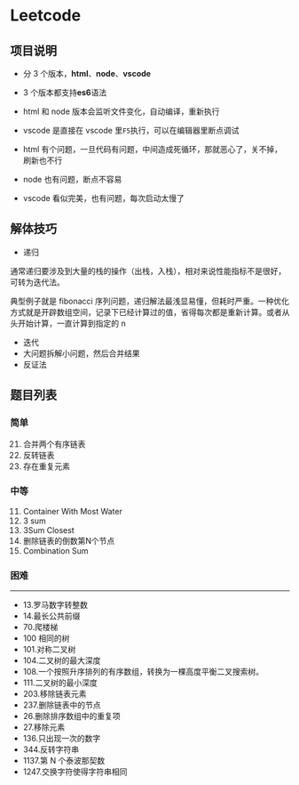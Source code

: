 # Leetcode

## 项目说明

- 分 3 个版本，**html**、**node**、**vscode**

- 3 个版本都支持**es6**语法

- html 和 node 版本会监听文件变化，自动编译，重新执行

- vscode 是直接在 vscode 里`F5`执行，可以在编辑器里断点调试

- html 有个问题，一旦代码有问题，中间造成死循环，那就恶心了，关不掉，刷新也不行

- node 也有问题，断点不容易

- vscode 看似完美，也有问题，每次启动太慢了

## 解体技巧

- 递归

通常递归要涉及到大量的栈的操作（出栈，入栈），相对来说性能指标不是很好，可转为迭代法。

典型例子就是 fibonacci 序列问题，递归解法最浅显易懂，但耗时严重。一种优化方式就是开辟数组空间，记录下已经计算过的值，省得每次都是重新计算。或者从头开始计算，一直计算到指定的 n

- 迭代
- 大问题拆解小问题，然后合并结果
- 反证法

## 题目列表

### 简单

21. 合并两个有序链表
206. 反转链表
217. 存在重复元素

### 中等

11. Container With Most Water
15. 3 sum
16. 3Sum Closest
19. 删除链表的倒数第N个节点
39. Combination Sum

### 困难

---

- 13.罗马数字转整数
- 14.最长公共前缀
- 70.爬楼梯
- 100 相同的树
- 101.对称二叉树
- 104.二叉树的最大深度
- 108.一个按照升序排列的有序数组，转换为一棵高度平衡二叉搜索树。
- 111.二叉树的最小深度
- 203.移除链表元素
- 237.删除链表中的节点
- 26.删除排序数组中的重复项
- 27.移除元素
- 136.只出现一次的数字
- 344.反转字符串
- 1137.第 N 个泰波那契数
- 1247.交换字符使得字符串相同
